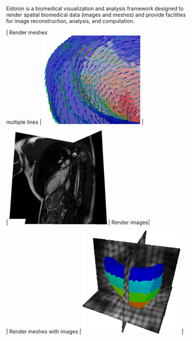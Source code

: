 
Eidolon is a biomedical visualization and analysis framework designed to render spatial biomedical data (images and meshes) and provide facilities for image reconstruction, analysis, and computation.


| Render meshes<br>multiple lines | ![](./mesh2.png) |

| ![](./image1.png) | Render images|

| Render meshes with images | ![](./meshimage1.png) |

